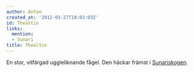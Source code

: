 ```yaml
---
author: Anton
created_at: '2012-03-27T18:03:03Z'
id: Thealtin
links:
  mention:
  - Sunari
title: Thealtin
---
```


En stor, vitfärgad uggleliknande fågel. Den häckar främst i [Sunariskogen].

  [Sunariskogen]: Sunari
